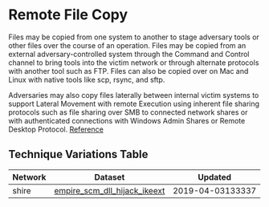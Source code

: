 # Remote File Copy

Files may be copied from one system to another to stage adversary tools or other files over the course of an operation. Files may be copied from an external adversary-controlled system through the Command and Control channel to bring tools into the victim network or through alternate protocols with another tool such as FTP. Files can also be copied over on Mac and Linux with native tools like scp, rsync, and sftp.

Adversaries may also copy files laterally between internal victim systems to support Lateral Movement with remote Execution using inherent file sharing protocols such as file sharing over SMB to connected network shares or with authenticated connections with Windows Admin Shares or Remote Desktop Protocol. [Reference](https://attack.mitre.org/techniques/T1105/)

## Technique Variations Table

| Network | Dataset | Updated |
| ------- | --------- | ------- |
| shire | [empire_scm_dll_hijack_ikeext](./empire_scm_dll_hijack_ikeext.md) | 2019-04-03133337 |